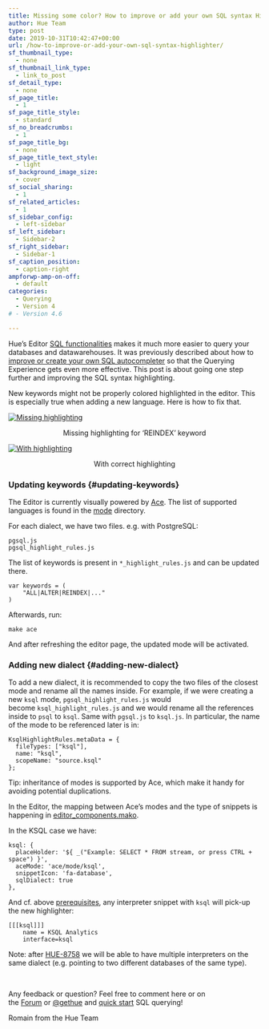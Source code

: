 ```yaml
---
title: Missing some color? How to improve or add your own SQL syntax Highlighter
author: Hue Team
type: post
date: 2019-10-31T10:42:47+00:00
url: /how-to-improve-or-add-your-own-sql-syntax-highlighter/
sf_thumbnail_type:
  - none
sf_thumbnail_link_type:
  - link_to_post
sf_detail_type:
  - none
sf_page_title:
  - 1
sf_page_title_style:
  - standard
sf_no_breadcrumbs:
  - 1
sf_page_title_bg:
  - none
sf_page_title_text_style:
  - light
sf_background_image_size:
  - cover
sf_social_sharing:
  - 1
sf_related_articles:
  - 1
sf_sidebar_config:
  - left-sidebar
sf_left_sidebar:
  - Sidebar-2
sf_right_sidebar:
  - Sidebar-1
sf_caption_position:
  - caption-right
ampforwp-amp-on-off:
  - default
categories:
  - Querying
  - Version 4
# - Version 4.6

---
```

Hue&#8217;s Editor [SQL functionalities][1] makes it much more easier to query your databases and datawarehouses. It was previously described about how to [improve or create your own SQL autocompleter][2] so that the Querying Experience gets even more effective. This post is about going one step further and improving the SQL syntax highlighting.

New keywords might not be properly colored highlighted in the editor. This is especially true when adding a new language. Here is how to fix that.

<a href="https://cdn.gethue.com/docs/dev/syntax_highlighting_missing.png" data-featherlight="image"><img class="aligncenter" src="https://cdn.gethue.com/docs/dev/syntax_highlighting_missing.png" alt="Missing highlighting" /></a>

<p style="text-align: center;">
  Missing highlighting for ‘REINDEX’ keyword
</p>

<a href="https://cdn.gethue.com/docs/dev/syntax_highlighting_updated.png" data-featherlight="image"><img class="aligncenter" src="https://cdn.gethue.com/docs/dev/syntax_highlighting_updated.png" alt="With highlighting" /></a>

<p style="text-align: center;">
  With correct highlighting
</p>

### Updating keywords {#updating-keywords}

The Editor is currently visually powered by [Ace][3]. The list of supported languages is found in the [mode][4] directory.

For each dialect, we have two files. e.g. with PostgreSQL:

<pre><code class="bash">pgsql.js
pgsql_highlight_rules.js
</code></pre>

The list of keywords is present in `*_highlight_rules.js` and can be updated there.

<pre><code class="javascript">var keywords = (
    "ALL|ALTER|REINDEX|..."
)
</code></pre>

Afterwards, run:

<pre><code class="bash">make ace
</code></pre>

And after refreshing the editor page, the updated mode will be activated.

### Adding new dialect {#adding-new-dialect}

To add a new dialect, it is recommended to copy the two files of the closest mode and rename all the names inside. For example, if we were creating a new `ksql` mode, `pgsql_highlight_rules.js` would become `ksql_highlight_rules.js` and we would rename all the references inside to `psql` to `ksql`. Same with `pgsql.js` to `ksql.js`. In particular, the name of the mode to be referenced later is in:

<pre><code class="javascript">KsqlHighlightRules.metaData = {
  fileTypes: ["ksql"],
  name: "ksql",
  scopeName: "source.ksql"
};
</code></pre>

Tip: inheritance of modes is supported by Ace, which make it handy for avoiding potential duplications.

In the Editor, the mapping between Ace’s modes and the type of snippets is happening in [editor_components.mako][5].

In the KSQL case we have:

<pre><code class="javascript">ksql: {
  placeHolder: '${ _("Example: SELECT * FROM stream, or press CTRL + space") }',
  aceMode: 'ace/mode/ksql',
  snippetIcon: 'fa-database',
  sqlDialect: true
},
</code></pre>

And cf. above [prerequisites][6], any interpreter snippet with `ksql` will pick-up the new highlighter:

<pre><code class="bash">[[[ksql]]]
    name = KSQL Analytics
    interface=ksql
</code></pre>

Note: after [HUE-8758][7] we will be able to have multiple interpreters on the same dialect (e.g. pointing to two different databases of the same type).

&nbsp;

Any feedback or question? Feel free to comment here or on the <a href="https://discourse.gethue.com/">Forum</a> or <a href="https://twitter.com/gethue">@gethue</a> and <a href="https://docs.gethue.com/quickstart/">quick start</a> SQL querying!

Romain from the Hue Team

 [1]: https://docs.gethue.com/user/querying/
 [2]: https://docs.gethue.com/developer/parsers/
 [3]: https://ace.c9.io/
 [4]: https://github.com/cloudera/hue/tree/master/tools/ace-editor/lib/ace/mode
 [5]: https://github.com/cloudera/hue/blob/master/desktop/libs/notebook/src/notebook/templates/editor_components.mako#L2118
 [6]: http://localhost:1313/developer/parsers/#prerequisites
 [7]: https://issues.cloudera.org/browse/HUE-8758
